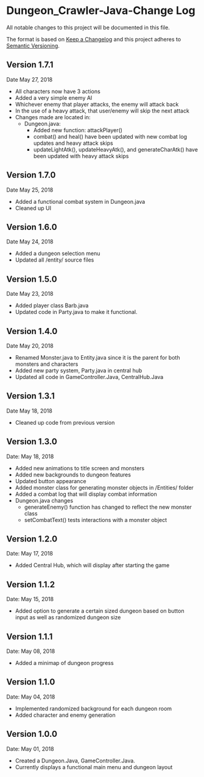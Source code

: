 # Dungeon_Crawler-Java-Change Log

All notable changes to this project will be documented in this file.

The format is based on [Keep a Changelog](http://keepachangelog.com/) and this project adheres to [Semantic Versioning](http://semver.org/).
## Version 1.7.1
  Date May 27, 2018
- All characters now have 3 actions
- Added a very simple enemy AI
- Whichever enemy that player attacks, the enemy will attack back
- In the use of a heavy attack, that user/enemy will skip the next attack
- Changes made are located in:
  - Dungeon.java:
    - Added new function: attackPlayer()
    - combat() and heal() have been updated with new combat log updates and heavy attack skips
    - updateLightAtk(), updateHeavyAtk(), and generateCharAtk() have been updated with heavy attack skips

## Version 1.7.0
  Date May 25, 2018
- Added a functional combat system in Dungeon.java
- Cleaned up UI

## Version 1.6.0
  Date May 24, 2018
- Added a dungeon selection menu
- Updated all /entity/ source files

## Version 1.5.0
  Date May 23, 2018
- Added player class Barb.java
- Updated code in Party.java to make it functional.

## Version 1.4.0
  Date May 20, 2018
- Renamed Monster.java to Entity.java since it is the parent for both monsters and characters
- Added new party system, Party.java in central hub
- Updated all code in GameController.Java, CentralHub.Java

## Version 1.3.1
  Date May 18, 2018
- Cleaned up code from previous version

## Version 1.3.0
  Date: May 18, 2018
- Added new animations to title screen and monsters
- Added new backgrounds to dungeon features
- Updated button appearance
- Added monster class for generating monster objects in /Entities/ folder
- Added a combat log that will display combat information
- Dungeon.java changes
  - generateEnemy() function has changed to reflect the new monster class
  - setCombatText() tests interactions with a monster object

## Version 1.2.0
  Date: May 17, 2018
- Added Central Hub, which will display after starting the game

## Version 1.1.2
  Date: May 15, 2018
- Added option to generate a certain sized dungeon based on button input as well as randomized dungeon size

## Version 1.1.1
  Date: May 08, 2018
- Added a minimap of dungeon progress

## Version 1.1.0
  Date: May 04, 2018
- Implemented randomized background for each dungeon room
- Added character and enemy generation

## Version 1.0.0
  Date: May 01, 2018
- Created a Dungeon.Java, GameController.Java.
- Currently displays a functional main menu and dungeon layout